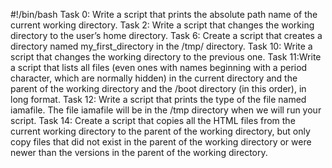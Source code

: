 #!/bin/bash
Task 0: Write a script that prints the absolute path name of the current working directory.
Task 2: Write a script that changes the working directory to the user’s home directory.
Task 6: Create a script that creates a directory named my_first_directory in the /tmp/ directory.
Task 10: Write a script that changes the working directory to the previous one.
Task 11:Write a script that lists all files (even ones with names beginning with a period character, which are normally hidden) in the current directory and the parent of the working directory and the /boot directory (in this order), in long format.
Task 12: Write a script that prints the type of the file named iamafile. The file iamafile will be in the /tmp directory when we will run your script.
Task 14: Create a script that copies all the HTML files from the current working directory to the parent of the working directory, but only copy files that did not exist in the parent of the working directory or were newer than the versions in the parent of the working directory.
